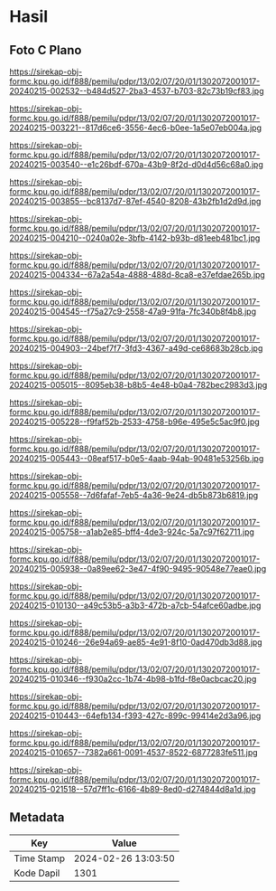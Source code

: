 # Hasil

## Foto C Plano

https://sirekap-obj-formc.kpu.go.id/f888/pemilu/pdpr/13/02/07/20/01/1302072001017-20240215-002532--b484d527-2ba3-4537-b703-82c73b19cf83.jpg

https://sirekap-obj-formc.kpu.go.id/f888/pemilu/pdpr/13/02/07/20/01/1302072001017-20240215-003221--817d6ce6-3556-4ec6-b0ee-1a5e07eb004a.jpg

https://sirekap-obj-formc.kpu.go.id/f888/pemilu/pdpr/13/02/07/20/01/1302072001017-20240215-003540--e1c26bdf-670a-43b9-8f2d-d0d4d56c68a0.jpg

https://sirekap-obj-formc.kpu.go.id/f888/pemilu/pdpr/13/02/07/20/01/1302072001017-20240215-003855--bc8137d7-87ef-4540-8208-43b2fb1d2d9d.jpg

https://sirekap-obj-formc.kpu.go.id/f888/pemilu/pdpr/13/02/07/20/01/1302072001017-20240215-004210--0240a02e-3bfb-4142-b93b-d81eeb481bc1.jpg

https://sirekap-obj-formc.kpu.go.id/f888/pemilu/pdpr/13/02/07/20/01/1302072001017-20240215-004334--67a2a54a-4888-488d-8ca8-e37efdae265b.jpg

https://sirekap-obj-formc.kpu.go.id/f888/pemilu/pdpr/13/02/07/20/01/1302072001017-20240215-004545--f75a27c9-2558-47a9-91fa-7fc340b8f4b8.jpg

https://sirekap-obj-formc.kpu.go.id/f888/pemilu/pdpr/13/02/07/20/01/1302072001017-20240215-004903--24bef7f7-3fd3-4367-a49d-ce68683b28cb.jpg

https://sirekap-obj-formc.kpu.go.id/f888/pemilu/pdpr/13/02/07/20/01/1302072001017-20240215-005015--8095eb38-b8b5-4e48-b0a4-782bec2983d3.jpg

https://sirekap-obj-formc.kpu.go.id/f888/pemilu/pdpr/13/02/07/20/01/1302072001017-20240215-005228--f9faf52b-2533-4758-b96e-495e5c5ac9f0.jpg

https://sirekap-obj-formc.kpu.go.id/f888/pemilu/pdpr/13/02/07/20/01/1302072001017-20240215-005443--08eaf517-b0e5-4aab-94ab-90481e53256b.jpg

https://sirekap-obj-formc.kpu.go.id/f888/pemilu/pdpr/13/02/07/20/01/1302072001017-20240215-005558--7d6fafaf-7eb5-4a36-9e24-db5b873b6819.jpg

https://sirekap-obj-formc.kpu.go.id/f888/pemilu/pdpr/13/02/07/20/01/1302072001017-20240215-005758--a1ab2e85-bff4-4de3-924c-5a7c97f62711.jpg

https://sirekap-obj-formc.kpu.go.id/f888/pemilu/pdpr/13/02/07/20/01/1302072001017-20240215-005938--0a89ee62-3e47-4f90-9495-90548e77eae0.jpg

https://sirekap-obj-formc.kpu.go.id/f888/pemilu/pdpr/13/02/07/20/01/1302072001017-20240215-010130--a49c53b5-a3b3-472b-a7cb-54afce60adbe.jpg

https://sirekap-obj-formc.kpu.go.id/f888/pemilu/pdpr/13/02/07/20/01/1302072001017-20240215-010246--26e94a69-ae85-4e91-8f10-0ad470db3d88.jpg

https://sirekap-obj-formc.kpu.go.id/f888/pemilu/pdpr/13/02/07/20/01/1302072001017-20240215-010346--f930a2cc-1b74-4b98-b1fd-f8e0acbcac20.jpg

https://sirekap-obj-formc.kpu.go.id/f888/pemilu/pdpr/13/02/07/20/01/1302072001017-20240215-010443--64efb134-f393-427c-899c-99414e2d3a96.jpg

https://sirekap-obj-formc.kpu.go.id/f888/pemilu/pdpr/13/02/07/20/01/1302072001017-20240215-010657--7382a661-0091-4537-8522-6877283fe511.jpg

https://sirekap-obj-formc.kpu.go.id/f888/pemilu/pdpr/13/02/07/20/01/1302072001017-20240215-021518--57d7ff1c-6166-4b89-8ed0-d274844d8a1d.jpg


## Metadata

| Key        | Value               |
| ---------- | ------------------- |
| Time Stamp | 2024-02-26 13:03:50 |
| Kode Dapil | 1301                |



